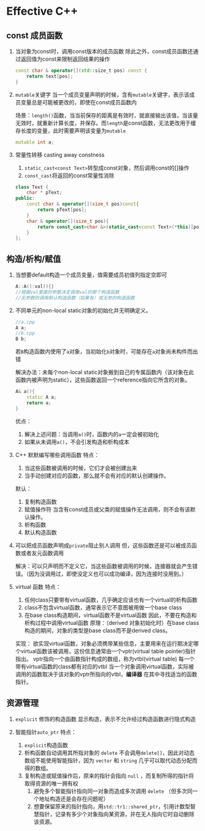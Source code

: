 # Effective C++

## const 成员函数

1. 当对象为const时，调用const版本的成员函数
    除此之外，const成员函数还通过返回值为const来限制返回结果的操作
    ```cpp
    const char & operator[](std::size_t pos) const {
        return text[pos];
    }
    ```
2. `mutable`关键字
    当一个成员变量声明的时候，含有`mutable`关键字，表示该成员变量总是可能被更改的，即使在const成员函数内

    场景：`length()`函数，当当前保存的距离是有效时，就直接输出该值，当该量无效时，就重新计算长度，并保存。而`length`是const函数，无法更改用于缓存长度的变量，此时需要声明该变量为`mutable`

    ```cpp
    mutable int a;
    ```

3. 常量性转移 casting away constness
    1. `static_cast<const Text>`转型成const对象，然后调用const的[]操作
    2. `const_cast`将返回的const常量性消除
    ```cpp
    class Text {
        char * pText;
    public:
        const char & operator[](size_t pos)const{
            return pText[pos];
        }
        char & operator[](size_t pos){
            return const_cast<char &>(static_cast<const Text>(*this)[pos]);
        }
    };
    ```


## 构造/析构/赋值

1. 当想要default构造一个成员变量，值需要成员初值列指定空即可
    ```cpp
    A::A():val(){}
    //根据val里面的参数决定调用val的那个构造函数
    //无参数则调用默认构造函数（如果有）或无参的构造函数
    ```

2. 不同单元的non-local static对象的初始化并无明确定义。
    ```cpp
    //a.cpp
    A a;
    //b.cpp
    B b;
    ```
    若`B`构造函数内使用了`a`对象，当初始化`b`对象时，可能存在`a`对象尚未构件而出错

    解决办法：未每个non-local static对象搬到自己的专属函数内（该对象在此函数内被声明为static），这些函数返回一个reference指向它所含的对象。

    ```cpp
    A& a(){
        static A a;
        return a;
    }
    ```
    优点：
    1. 解决上述问题：当调用`a()`时，函数内的`a`一定会被初始化
    2. 如果从未调用`a()`，不会引发构造和析构成本

3. C++ 默默编写哪些调用函数
    特点：
    1. 当这些函数被调用的时候，它们才会被创建出来
    2. 当手动创建对应的函数，那么就不会有对应的默认创建操作。

    默认：
    1. 复制构造函数
    2. 赋值操作符
        当含有const成员或父类的赋值操作无法调用，则不会有该默认操作。
    3. 析构函数
    4. 默认构造函数

4. 可以把成员函数声明成`private`阻止别人调用
    但，这些函数还是可以被成员函数或者友元函数调用

    解决：可以只声明而不定义它，当这些函数被调用的时候，连接器就会产生错误。（因为没调用过，即使没定义也可以成功编译，因为连接时没用到。）

5. virtual 函数
    特点：
    1. 任何class只要带有virtual函数，几乎确定应该也有一个virtual的析构函数
    2. class不包含virtual函数，通常表示它不意图被用做一个base class
    3. 在base class构造期间，virtual函数不是virtual函数
        因此，不要在构造和析构过程中调用virtual函数
        原理：（derived 对象初始化时）在base class构造的期间，对象的类型是base class而不是derived class。

    实现：
    欲实现virtual函数，对象必须携带某些信息，主要用来在运行期决定哪个virtual函数该被调用，这份信息通常由一个vptr(virtual table pointer)指针指出。
    vptr指向一个由函数指针构成的数组，称为vtbl(virtual table)
    每一个带有virtual函数的class都有对应的vtbl
    当一个对象调用virtual函数，实际被调用的函数取决于该对象的vptr所指向的vtbl，**编译器** 在其中寻找适当的函数指针。

## 资源管理

1. `explicit` 修饰的构造函数
    显示构造，表示不允许经过构造函数进行隐式构造

2. 智能指针`auto_ptr`
    特点：
    1. `explicit`构造函数
    2. 析构函数自动调用其所指对象的 `delete`
        不会调用`delete[]`，因此对动态数组不能使用智能指针，因为 `vector` 和 `string` 几乎可以取代动态分配而得的数组。
    3. 复制构造或赋值操作后，原来的指针会指向 `null` ，而复制所得的指针将取得资源的唯一拥有权
        1. 避免多个智能指针指向同一对象而造成多次调用 `delete` （但多次同一个地址构造还是会存在问题呢）
        2. 想要保留原来的指针指向，用`std::tr1::shared_ptr`，引用计数型智慧指针，记录有多少个对象指向某资源，并在无人指向它时自动删除该资源。
